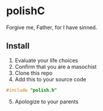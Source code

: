 # polishC
Forgive me, Father, for I have sinned.

## Install
1. Evaluate your life choices
2. Confirm that you are a masochist
3. Clone this repo
4. Add this to your source code
```C
#include "polish.h"
```
5. Apologize to your parents
